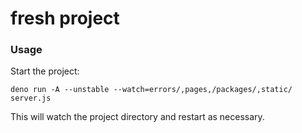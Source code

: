 # fresh project

### Usage

Start the project:

```
deno run -A --unstable --watch=errors/,pages,/packages/,static/ server.js
```

This will watch the project directory and restart as necessary.
